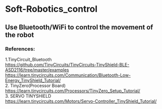 # Soft-Robotics_control
## Use Bluetooth/WiFi to control the movement of the robot
### References:
1.TinyCircuit_Bluetooth  
https://github.com/TinyCircuits/TinyCircuits-TinyShield-BLE-ASD2116/tree/master/examples  
https://learn.tinycircuits.com/Communication/Bluetooth-Low-Energy_TinyShield_Tutorial/  
2. TinyZero(Processor Board)  
https://learn.tinycircuits.com/Processors/TinyZero_Setup_Tutorial/  
3. SERVO TINYSHIELD  
https://learn.tinycircuits.com/Motors/Servo-Controller_TinyShield_Tutorial/  
